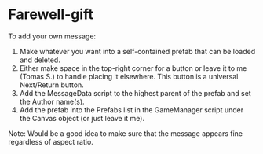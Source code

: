 # Farewell-gift
To add your own message:
1. Make whatever you want into a self-contained prefab that can be loaded and deleted.
2. Either make space in the top-right corner for a button or leave it to me (Tomas S.) to handle placing it elsewhere. This button is a universal Next/Return button.
3. Add the MessageData script to the highest parent of the prefab and set the Author name(s).
4. Add the prefab into the Prefabs list in the GameManager script under the Canvas object (or just leave it me).

Note: Would be a good idea to make sure that the message appears fine regardless of aspect ratio.
